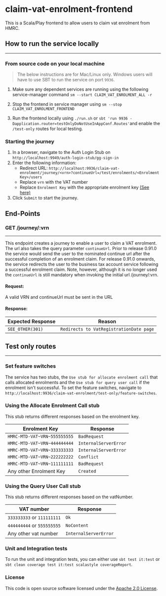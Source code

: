 
# claim-vat-enrolment-frontend

This is a Scala/Play frontend to allow users to claim vat enrolment from HMRC.

## How to run the service locally

---

### From source code on your local machine
> The below instructions are for Mac/Linux only. Windows users will have to use SBT to run the service on port `9936`.

1. Make sure any dependent services are running using the following service-manager command
`sm --start CLAIM_VAT_ENROLMENT_ALL -r`

2. Stop the frontend in service manager using
 `sm --stop CLAIM_VAT_ENROLMENT_FRONTEND`
 
3. Run the frontend locally using
`./run.sh` or 
`sbt 'run 9936 -Dapplication.router=testOnlyDoNotUseInAppConf.Routes'`and enable the `/test-only` routes for local testing.

### Starting the journey

1. In a browser, navigate to the Auth Login Stub on `http://localhost:9949/auth-login-stub/gg-sign-in`
2. Enter the following information:
   - Redirect URL: ` http://localhost:9936/claim-vat-enrolment/journey/<vrn>?continueUrl=/test/enrolments/<Enrolment Key>/users `
   - Replace `vrn` with the VAT number
   - Replace `Enrolment Key` with the appropriate enrolment key [(See here)](README.md#Using-the-Allocate-Enrolment-Call-stub)
3. Click `Submit` to start the journey.


## End-Points
### GET /journey/:vrn 

---

This endpoint creates a journey to enable a user to claim a VAT enrolment. The url also
takes the query parameter `continueUrl`. Prior to release 0.91.0
the service would send the user to the nominated continue url after the
successful completion of an enrolment claim. For release 0.91.0 onwards, the service redirects the user to the
business tax account service following a successful enrolment claim. Note, however, although it is no longer used 
the `continueUrl` is still mandatory when invoking the initial url /journey/:vrn. 

#### Request:

A valid VRN and continueUrl must be sent in the URL

#### Response:
            
| Expected Response    | Reason                                      |
|----------------------|---------------------------------------------|
| ```SEE_OTHER(301)``` | ```Redirects to VatRegistrationDate page``` |


## Test only routes

---

### Set feature switches
The service has two stubs, the ``Use stub for allocate enrolment call`` that calls allocated enrolments and the ```Use stub for query user call```  if the enrolment isn't successful.
To set the feature switches, navigate to `http://localhost:9936/claim-vat-enrolment/test-only/feature-switches`.


### Using the Allocate Enrolment Call stub

This stub returns different responses based on the enrolment key.

| Enrolment Key                        |   Response                |
|--------------------------------------|---------------------------|
| ```HMRC-MTD-VAT~VRN~555555555```     | ```BadRequest```          |
| ```HMRC-MTD-VAT~VRN~444444444```     | ```InternalServerError``` |
| ```HMRC-MTD-VAT~VRN~333333333```     | ```InternalServerError``` |
| ```HMRC-MTD-VAT~VRN~222222222```     | ```Conflict```            |
| ```HMRC-MTD-VAT~VRN~111111111```     | ```BadRequest```          |
| Any other Enrolment Key              | ```Created```             |


### Using the Query User Call stub
This stub returns different responses based on the vatNumber.

| VAT number                              |   Response                |
|-----------------------------------------|---------------------------|
| ```333333333``` or  ```111111111```     | ```Ok```                  |
| ```444444444``` or  ```555555555```     | ```NoContent```           |
| Any other vat number                    | ```InternalServerError``` |


### Unit and Integration tests
To run the unit and integration tests, you can either use ```sbt test it:test``` or ```sbt clean coverage test it:test scalastyle coverageReport```.

### License

This code is open source software licensed under the [Apache 2.0 License]("http://www.apache.org/licenses/LICENSE-2.0.html").